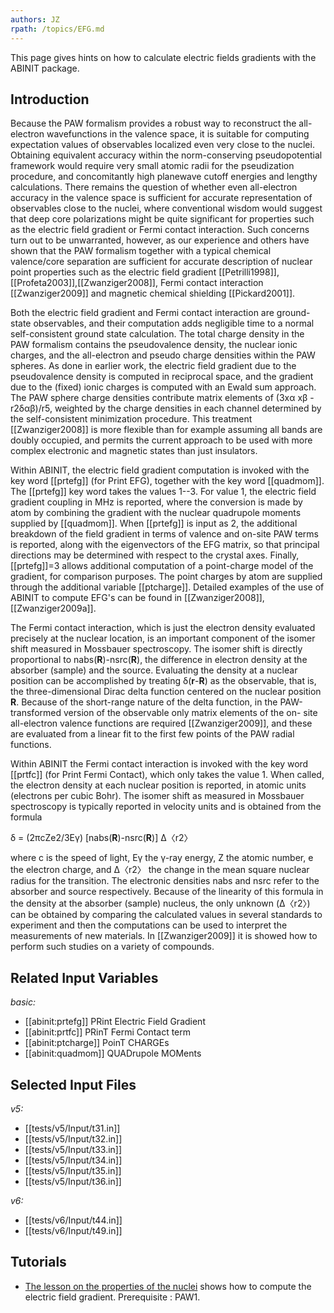 ```yaml
---
authors: JZ
rpath: /topics/EFG.md
---
```

<!--
This file is automatically generated by mksite.py. All changes will be lost.
Change the input yaml files or the python code
-->

This page gives hints on how to calculate electric fields gradients with the ABINIT package.

## Introduction

Because the PAW formalism provides a robust way to reconstruct the all-
electron wavefunctions in the valence space, it is suitable for computing
expectation values of observables localized even very close to the nuclei.
Obtaining equivalent accuracy within the norm-conserving pseudopotential
framework would require very small atomic radii for the pseudization
procedure, and concomitantly high planewave cutoff energies and lengthy
calculations. There remains the question of whether even all-electron accuracy
in the valence space is sufficient for accurate representation of observables
close to the nuclei, where conventional wisdom would suggest that deep core
polarizations might be quite significant for properties such as the electric
field gradient or Fermi contact interaction. Such concerns turn out to be
unwarranted, however, as our experience and others have shown that the PAW
formalism together with a typical chemical valence/core separation are
sufficient for accurate description of nuclear point properties such as the
electric field gradient [[Petrilli1998]],[[Profeta2003]],[[Zwanziger2008]],
Fermi contact interaction [[Zwanziger2009]] and magnetic chemical shielding
[[Pickard2001]].

Both the electric field gradient and Fermi contact interaction are ground-
state observables, and their computation adds negligible time to a normal
self-consistent ground state calculation. The total charge density in the PAW
formalism contains the pseudovalence density, the nuclear ionic charges, and
the all-electron and pseudo charge densities within the PAW spheres. As done
in earlier work, the electric field gradient due to the pseudovalence density
is computed in reciprocal space, and the gradient due to the (fixed) ionic
charges is computed with an Ewald sum approach. The PAW sphere charge
densities contribute matrix elements of (3xα xβ -r2δαβ)/r5, weighted by the
charge densities in each channel determined by the self-consistent
minimization procedure. This treatment [[Zwanziger2008]] is more flexible than
for example assuming all bands are doubly occupied, and permits the current
approach to be used with more complex electronic and magnetic states than just
insulators.

Within ABINIT, the electric field gradient computation is invoked with the key
word [[prtefg]] (for Print EFG), together with the key word [[quadmom]]. The
[[prtefg]] key word takes the values 1--3. For value 1, the electric field
gradient coupling in MHz is reported, where the conversion is made by atom by
combining the gradient with the nuclear quadrupole moments supplied by
[[quadmom]]. When [[prtefg]] is input as 2, the additional breakdown of the
field gradient in terms of valence and on-site PAW terms is reported, along
with the eigenvectors of the EFG matrix, so that principal directions may be
determined with respect to the crystal axes. Finally, [[prtefg]]=3 allows
additional computation of a point-charge model of the gradient, for comparison
purposes. The point charges by atom are supplied through the additional
variable [[ptcharge]]. Detailed examples of the use of ABINIT to compute EFG's
can be found in [[Zwanziger2008]],[[Zwanziger2009a]].

The Fermi contact interaction, which is just the electron density evaluated
precisely at the nuclear location, is an important component of the isomer
shift measured in Mossbauer spectroscopy. The isomer shift is directly
proportional to nabs(**R**)-nsrc(**R**), the difference in electron density at
the absorber (sample) and the source. Evaluating the density at a nuclear
position can be accomplished by treating δ(**r**-**R**) as the observable,
that is, the three-dimensional Dirac delta function centered on the nuclear
position **R**. Because of the short-range nature of the delta function, in
the PAW-transformed version of the observable only matrix elements of the on-
site all-electron valence functions are required [[Zwanziger2009]], and these
are evaluated from a linear fit to the first few points of the PAW radial
functions.

Within ABINIT the Fermi contact interaction is invoked with the key word
[[prtfc]] (for Print Fermi Contact), which only takes the value 1. When
called, the electron density at each nuclear position is reported, in atomic
units (electrons per cubic Bohr). The isomer shift as measured in Mossbauer
spectroscopy is typically reported in velocity units and is obtained from the
formula

δ = (2πcZe2/3Eγ) [nabs(**R**)-nsrc(**R**)] Δ〈r2〉

where c is the speed of light, Eγ the γ-ray energy, Z the atomic number, e the
electron charge, and Δ〈r2〉 the change in the mean square nuclear radius for
the transition. The electronic densities nabs and nsrc refer to the absorber
and source respectively. Because of the linearity of this formula in the
density at the absorber (sample) nucleus, the only unknown (Δ〈r2〉) can be
obtained by comparing the calculated values in several standards to experiment
and then the computations can be used to interpret the measurements of new
materials. In [[Zwanziger2009]] it is showed how to perform such studies on a
variety of compounds.



## Related Input Variables

*basic:*

- [[abinit:prtefg]]  PRint Electric Field Gradient
- [[abinit:prtfc]]  PRinT Fermi Contact term
- [[abinit:ptcharge]]  PoinT CHARGEs
- [[abinit:quadmom]]  QUADrupole MOMents
 

## Selected Input Files

*v5:*

- [[tests/v5/Input/t31.in]]
- [[tests/v5/Input/t32.in]]
- [[tests/v5/Input/t33.in]]
- [[tests/v5/Input/t34.in]]
- [[tests/v5/Input/t35.in]]
- [[tests/v5/Input/t36.in]]
 
*v6:*

- [[tests/v6/Input/t44.in]]
- [[tests/v6/Input/t49.in]]
 

## Tutorials

* [The lesson on the properties of the nuclei](../../tutorial/generated_files/lesson_nuc.html) shows how to compute the electric field gradient. Prerequisite : PAW1.

